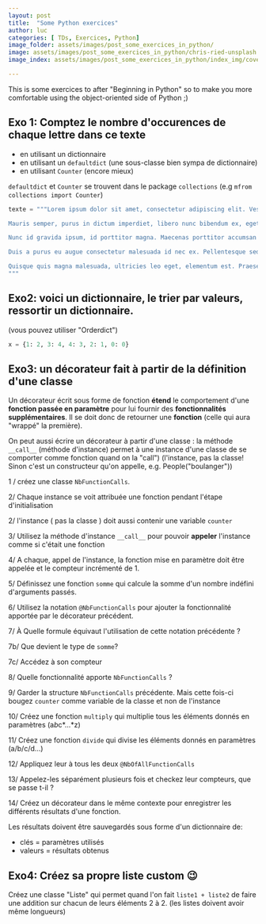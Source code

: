 ```yaml
---
layout: post
title:  "Some Python exercices"
author: luc
categories: [ TDs, Exercices, Python]
image_folder: assets/images/post_some_exercices_in_python/
image: assets/images/post_some_exercices_in_python/chris-ried-unsplash.jpg
image_index: assets/images/post_some_exercices_in_python/index_img/cover.png

---
```


This is some exercices to after "Beginning in Python" so to make you more comfortable using the object-oriented side of Python ;) 

## Exo 1: Comptez le nombre d'occurences de chaque lettre dans ce texte

- en utilisant un dictionnaire
- en utilisant un `defaultdict` (une sous-classe bien sympa de dictionnaire)
- en utilisant `Counter` (encore mieux)

`defaultdict` et `Counter` se trouvent dans le package `collections` (e.g `mfrom collections import Counter`)


```python
texte = """Lorem ipsum dolor sit amet, consectetur adipiscing elit. Vestibulum sagittis neque turpis, in gravida erat tincidunt a. Maecenas lobortis rutrum arcu, in posuere dolor fermentum sed. Duis imperdiet laoreet nibh, a pretium lectus condimentum eget. Maecenas eu elit vitae nibh euismod lacinia et a tortor. Donec at egestas leo, eget molestie quam. Sed elementum scelerisque sapien, quis suscipit ex malesuada vel. Aenean non mollis erat, in tincidunt massa.

Mauris semper, purus in dictum imperdiet, libero nunc bibendum ex, eget facilisis turpis lorem ac lorem. Sed bibendum scelerisque tortor vel dictum. Aliquam dignissim eget erat non mollis. Maecenas vehicula feugiat tortor, in vulputate ex molestie nec. Ut suscipit iaculis nulla, auctor elementum urna dapibus non. Fusce facilisis mollis tellus sit amet venenatis. Praesent metus enim, tincidunt posuere tellus et, placerat tincidunt justo.

Nunc id gravida ipsum, id porttitor magna. Maecenas porttitor accumsan odio non mattis. Suspendisse ultrices eleifend tristique. Vivamus accumsan libero tortor, eu aliquam sapien iaculis sed. In congue quis mi sed condimentum. Ut est libero, condimentum sit amet sagittis eu, tincidunt sed risus. Suspendisse pharetra molestie rutrum. Cras bibendum, dui ac consectetur eleifend, leo leo laoreet nibh, eget tristique lorem enim a nisi.

Duis a purus eu augue consectetur malesuada id nec ex. Pellentesque sed odio laoreet, imperdiet dui ut, sodales odio. Class aptent taciti sociosqu ad litora torquent per conubia nostra, per inceptos himenaeos. Donec interdum, tortor eu dapibus pharetra, libero nisi faucibus nisl, id malesuada felis diam id urna. Praesent est metus, gravida eu luctus vitae, egestas vel metus. Class aptent taciti sociosqu ad litora torquent per conubia nostra, per inceptos himenaeos. Cras suscipit malesuada dui, vitae faucibus libero mollis a. In posuere blandit augue, sed semper ante imperdiet sed. Cras egestas posuere augue at semper. Praesent fermentum nunc risus, vitae aliquet augue consectetur a. Fusce interdum orci nunc, non posuere ex venenatis id. Nam faucibus fringilla mollis. Nulla ac enim accumsan, accumsan risus sit amet, rutrum tellus. Praesent lacinia augue at pulvinar venenatis. Etiam nunc augue, suscipit a faucibus sed, sodales ut mauris.

Quisque quis magna malesuada, ultricies leo eget, elementum est. Praesent enim purus, pretium a nisl quis, accumsan blandit sapien. Class aptent taciti sociosqu ad litora torquent per conubia nostra, per inceptos himenaeos. Mauris ultricies iaculis nunc, quis fringilla arcu bibendum ac. Integer eu sem eget dui tempor sagittis. Ut sit amet ipsum quis nisi porttitor pulvinar. Etiam suscipit, leo nec fringilla luctus, lacus est egestas augue, eget vestibulum augue diam non eros. Duis posuere ac magna eget ullamcorper.
"""
```

## Exo2: voici un dictionnaire, le trier par valeurs, ressortir un dictionnaire.

(vous pouvez utiliser "Orderdict")


```python
x = {1: 2, 3: 4, 4: 3, 2: 1, 0: 0}
```

## Exo3: un décorateur fait à partir de la définition d'une classe

Un décorateur écrit sous forme de fonction **étend** le comportement d'une **fonction passée en paramètre** pour lui fournir des **fonctionnalités supplémentaires**. Il se doit donc de retourner une **fonction** (celle qui aura "wrappé" la première).

On peut aussi écrire un décorateur à partir d'une classe : la méthode `__call__` (méthode d'instance) permet à une instance d'une classe de se comporter comme fonction quand on la "call") (l'instance, pas la classe! Sinon c'est un constructeur qu'on appelle, e.g. People("boulanger"))

1 / créez une classe `NbFunctionCalls`. 

2/ Chaque instance se voit attribuée une fonction pendant l'étape d'initialisation

2/ l'instance ( pas la classe ) doit aussi contenir une variable `counter`

3/ Utilisez la méthode d'instance `__call__` pour pouvoir **appeler** l'instance comme si c'était une fonction

4/ A chaque, appel de l'instance, la fonction mise en paramètre doit être appelée et le compteur incrémenté de 1.

5/ Définissez une fonction `somme` qui calcule la somme d'un nombre indéfini d'arguments passés.

6/ Utilisez la notation `@NbFunctionCalls` pour ajouter la fonctionnalité apportée par le décorateur précédent.

7/ À Quelle formule équivaut l'utilisation de cette notation précédente ?

7b/ Que devient le type de `somme`? 

7c/ Accédez à son compteur

8/ Quelle fonctionnalité apporte `NbFunctionCalls` ? 

9/ Garder la structure `NbFunctionCalls` précédente. Mais cette fois-ci bougez `counter` comme variable de la classe et non de l'instance

10/ Créez une fonction `multiply` qui multiplie tous les éléments donnés en paramètres (a*b*c*...*z)

11/ Créez une fonction `divide` qui divise les éléments donnés en paramètres (a/b/c/d...)

12/ Appliquez leur à tous les deux `@NbOfAllFunctionCalls`

13/ Appelez-les séparément plusieurs fois et checkez leur compteurs, que se passe t-il ? 

14/ Créez un décorateur dans le même contexte pour enregistrer les différents résultats d'une fonction.

Les résultats doivent être sauvegardés sous forme d'un dictionnaire de:
 * clés    = paramètres utilisés
 * valeurs = résultats obtenus

## Exo4: Créez sa propre liste custom 😉

Créez une classe "Liste" 
qui permet quand l'on fait 
`liste1 + liste2` de faire 
une addition sur chacun de 
leurs éléments 2 à 2. 
(les listes doivent avoir même longueurs) 
